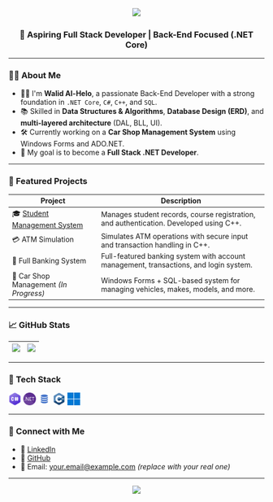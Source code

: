 <p align="center">
  <img src="https://capsule-render.vercel.app/api?type=waving&color=0:4F46E5,100:6366F1&height=200&section=header&text=Hi%20I'm%20Walid%20Al-Helo&fontSize=40&fontColor=ffffff" />
</p>

<h3 align="center">🚀 Aspiring Full Stack Developer | Back-End Focused (.NET Core)</h3>

---

### 🧑‍💻 About Me

- 👨‍💻 I'm **Walid Al-Helo**, a passionate Back-End Developer with a strong foundation in `.NET Core`, `C#`, `C++`, and `SQL`.
- 📚 Skilled in **Data Structures & Algorithms**, **Database Design (ERD)**, and **multi-layered architecture** (DAL, BLL, UI).
- 🛠 Currently working on a **Car Shop Management System** using Windows Forms and ADO.NET.
- 🎯 My goal is to become a **Full Stack .NET Developer**.

---

### 🚧 Featured Projects

| Project | Description |
|--------|-------------|
| 🎓 [Student Management System](https://github.com/waleedelhelw/student-mangment) | Manages student records, course registration, and authentication. Developed using C++. |
| 💳 ATM Simulation | Simulates ATM operations with secure input and transaction handling in C++. |
| 🏦 Full Banking System | Full-featured banking system with account management, transactions, and login system. |
| 🚗 Car Shop Management *(In Progress)* | Windows Forms + SQL-based system for managing vehicles, makes, models, and more. |

---

### 📈 GitHub Stats

| <img src="https://github-readme-stats.vercel.app/api?username=waleedelhelw&show_icons=true&theme=radical" height="180" /> | <img src="https://github-readme-stats.vercel.app/api/top-langs/?username=waleedelhelw&layout=compact&theme=radical" height="180" /> |
|---|---|

---

### 🧰 Tech Stack

<code><img height="25" src="https://raw.githubusercontent.com/github/explore/main/topics/csharp/csharp.png" alt="C#"></code>
<code><img height="25" src="https://raw.githubusercontent.com/github/explore/main/topics/dotnet/dotnet.png" alt=".NET Core"></code>
<code><img height="25" src="https://raw.githubusercontent.com/github/explore/main/topics/sql/sql.png" alt="SQL"></code>
<code><img height="25" src="https://raw.githubusercontent.com/github/explore/main/topics/cpp/cpp.png" alt="C++"></code>
<code><img height="25" src="https://raw.githubusercontent.com/github/explore/main/topics/windows/windows.png" alt="Windows Forms"></code>

---

### 🔗 Connect with Me

- 💼 [LinkedIn](https://www.linkedin.com/in/waleed-mohamed-2331b3203)
- 📂 [GitHub](https://github.com/waleedelhelw)
- 📧 Email: your.email@example.com *(replace with your real one)*

---

<p align="center">
  <img src="https://readme-typing-svg.demolab.com?font=Fira+Code&pause=1000&center=true&vCenter=true&width=450&lines=Passionate+.NET+Developer;Loves+DSA%2C+Databases+%26+Clean+Code;Future+Full+Stack+Engineer" />
</p>
